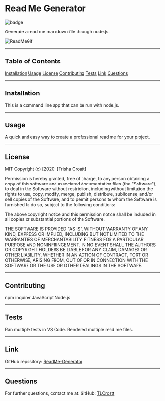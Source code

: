 # Read Me Generator
![badge](https://img.shields.io/badge/license-MIT-green)
    
Generate a read me markdown file through node.js.

![ReadMeGif](https://user-images.githubusercontent.com/66500773/90982171-a51cd380-e522-11ea-99ea-2cc4340d8b65.gif)

---

## Table of Contents
[Installation](#installation)
[Usage](#usage)
[License](#license)
[Contributing](#contributing)
[Tests](#tests)
[Link](#link) 
[Questions](#questions)

---

## Installation
This is a command line app that can be run with node.js.

---

## Usage
A quick and easy way to create a professional read me for your project.

---

## License
 MIT
Copyright (c) [2020] [Trisha Croatt]

Permission is hereby granted, free of charge, to any person obtaining a copy
of this software and associated documentation files (the "Software"), to deal
in the Software without restriction, including without limitation the rights
to use, copy, modify, merge, publish, distribute, sublicense, and/or sell
copies of the Software, and to permit persons to whom the Software is
furnished to do so, subject to the following conditions:

The above copyright notice and this permission notice shall be included in all
copies or substantial portions of the Software.

THE SOFTWARE IS PROVIDED "AS IS", WITHOUT WARRANTY OF ANY KIND, EXPRESS OR
IMPLIED, INCLUDING BUT NOT LIMITED TO THE WARRANTIES OF MERCHANTABILITY,
FITNESS FOR A PARTICULAR PURPOSE AND NONINFRINGEMENT. IN NO EVENT SHALL THE
AUTHORS OR COPYRIGHT HOLDERS BE LIABLE FOR ANY CLAIM, DAMAGES OR OTHER
LIABILITY, WHETHER IN AN ACTION OF CONTRACT, TORT OR OTHERWISE, ARISING FROM,
OUT OF OR IN CONNECTION WITH THE SOFTWARE OR THE USE OR OTHER DEALINGS IN THE
SOFTWARE.

---

## Contributing
npm inquirer 
JavaScript
Node.js


---

## Tests
Ran multiple tests in VS Code. Rendered multiple read me files.

---

## Link
GitHub repository: [ReadMe-Generator](https://github.com/TLCroatt/ReadMe-Generator)

---

## Questions
For further questions, contact me at:
GitHub: [TLCroatt](https://github.com/TLCroatt)


  

